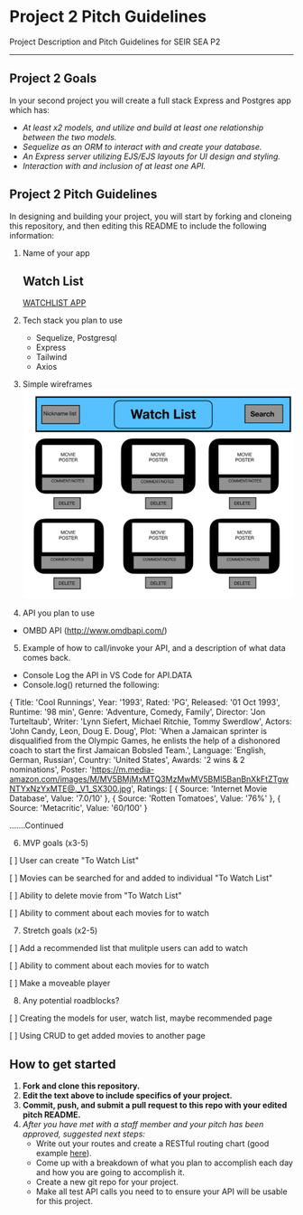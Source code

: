 # Project 2 Pitch Guidelines

Project Description and Pitch Guidelines for SEIR SEA P2

---

## Project 2 Goals

In your second project you will create a full stack Express and Postgres app which has:

- _At least x2 models, and utilize and build at least one relationship between the two models._
- _Sequelize as an ORM to interact with and create your database._
- _An Express server utilizing EJS/EJS layouts for UI design and styling._
- _Interaction with and inclusion of at least one API._

## Project 2 Pitch Guidelines

In designing and building your project, you will start by forking and cloneing this repository, and then editing this README to include the following information:

1. Name of your app

   ## **Watch List**

   [WATCHLIST APP](https://my-movie-watchlists.herokuapp.com/)

2. Tech stack you plan to use

   - Sequelize, Postgresql
   - Express
   - Tailwind
   - Axios

3. Simple wireframes
   ![Wirefram for Project 1](img/P2_WIREFRAME.jpg)

4. API you plan to use

- OMBD API (http://www.omdbapi.com/)

5. Example of how to call/invoke your API, and a description of what data comes back.

- Console Log the API in VS Code for API.DATA
- Console.log() returned the following:

{
Title: 'Cool Runnings',
Year: '1993',
Rated: 'PG',
Released: '01 Oct 1993',
Runtime: '98 min',
Genre: 'Adventure, Comedy, Family',
Director: 'Jon Turteltaub',
Writer: 'Lynn Siefert, Michael Ritchie, Tommy Swerdlow',
Actors: 'John Candy, Leon, Doug E. Doug',
Plot: 'When a Jamaican sprinter is disqualified from the Olympic Games, he enlists the help of a dishonored coach to start the first Jamaican Bobsled Team.',
Language: 'English, German, Russian',
Country: 'United States',
Awards: '2 wins & 2 nominations',
Poster: 'https://m.media-amazon.com/images/M/MV5BMjMxMTQ3MzMwMV5BMl5BanBnXkFtZTgwNTYxNzYxMTE@._V1_SX300.jpg',
Ratings: [
{ Source: 'Internet Movie Database', Value: '7.0/10' },
{ Source: 'Rotten Tomatoes', Value: '76%' },
{ Source: 'Metacritic', Value: '60/100' }

.......Continued

6. MVP goals (x3-5)

[ ] User can create "To Watch List"

[ ] Movies can be searched for and added to individual "To Watch List"

[ ] Ability to delete movie from "To Watch List"

[ ] Ability to comment about each movies for to watch

7. Stretch goals (x2-5)

[ ] Add a recommended list that mulitple users can add to watch

[ ] Ability to comment about each movies for to watch

[ ] Make a moveable player

8. Any potential roadblocks?

[ ] Creating the models for user, watch list, maybe recommended page

[ ] Using CRUD to get added movies to another page

## How to get started

1. **Fork and clone this repository.**
2. **Edit the text above to include specifics of your project.**
3. **Commit, push, and submit a pull request to this repo with your edited pitch README.**
4. _After you have met with a staff member and your pitch has been approved, suggested next steps:_
   - Write out your routes and create a RESTful routing chart (good example [here](https://gk-hynes.github.io/restful-routes-chart/)).
   - Come up with a breakdown of what you plan to accomplish each day and how you are going to accomplish it.
   - Create a new git repo for your project.
   - Make all test API calls you need to to ensure your API will be usable for this project.
